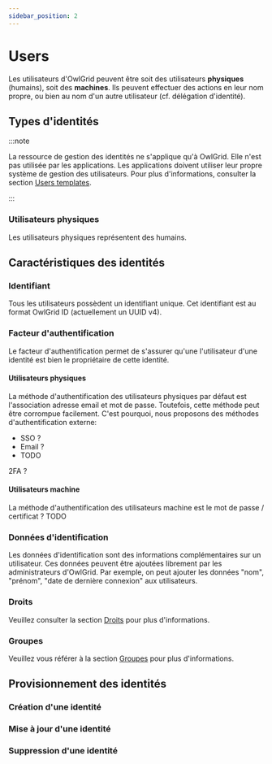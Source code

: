 ```yaml
---
sidebar_position: 2
---
```


# Users

Les utilisateurs d'OwlGrid peuvent être soit des utilisateurs **physiques** (humains), soit des **machines**. Ils peuvent effectuer des actions en leur nom propre, ou bien au nom d'un autre utilisateur (cf. délégation d'identité).

## Types d'identités

:::note

La ressource de gestion des identités ne s'applique qu'à OwlGrid. Elle n'est pas utilisée par les applications. Les applications doivent utiliser leur propre système de gestion des utilisateurs. Pour plus d'informations, consulter la section [Users templates](/docs/templates/users).

:::

### Utilisateurs physiques

Les utilisateurs physiques représentent des humains. 

## Caractéristiques des identités

### Identifiant

Tous les utilisateurs possèdent un identifiant unique. Cet identifiant est au format OwlGrid ID (actuellement un UUID v4).

### Facteur d'authentification

Le facteur d'authentification permet de s'assurer qu'une l'utilisateur d'une identité est bien le propriétaire de cette identité.

#### Utilisateurs physiques

La méthode d'authentification des utilisateurs physiques par défaut est l'association adresse email et mot de passe. Toutefois, cette méthode peut être corrompue facilement. C'est pourquoi, nous proposons des méthodes d'authentification externe:
- SSO ?
- Email ?
- TODO

2FA ?

#### Utilisateurs machine

La méthode d'authentification des utilisateurs machine est le mot de passe / certificat ? TODO

### Données d'identification

Les données d'identification sont des informations complémentaires sur un utilisateur. Ces données peuvent être ajoutées librement par les administrateurs d'OwlGrid. Par exemple, on peut ajouter les données "nom", "prénom", "date de dernière connexion" aux utilisateurs.

### Droits

Veuillez consulter la section [Droits](/docs/administrate/rights) pour plus d'informations.

### Groupes

Veuillez vous référer à la section [Groupes](/docs/identities/groups) pour plus d'informations.

## Provisionnement des identités

### Création d'une identité

### Mise à jour d'une identité

### Suppression d'une identité

